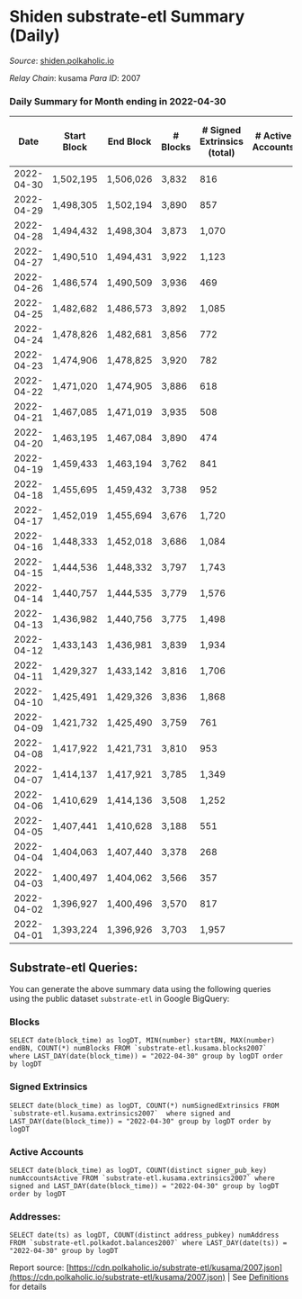 # Shiden substrate-etl Summary (Daily)

_Source_: [shiden.polkaholic.io](https://shiden.polkaholic.io)

*Relay Chain*: kusama
*Para ID*: 2007



### Daily Summary for Month ending in 2022-04-30


| Date | Start Block | End Block | # Blocks | # Signed Extrinsics (total) | # Active Accounts | # Passive | # New | # Addresses with Balances | # Events | # Transfers | # XCM Transfers In | # XCM Transfers Out |
| ---- | ----------- | --------- | -------- | --------------------------- | ----------------- | --------- | ----- | ------------------------- | -------- | ----------- | ------------------ | ------------------- |
| 2022-04-30 | 1,502,195 | 1,506,026 | 3,832  | 816 |  |  |  | 537,814 | 105,516 | 5,414 ($953,687.07) |   |   |
| 2022-04-29 | 1,498,305 | 1,502,194 | 3,890  | 857 |  |  |  |  | 316,687 | 33,326 ($323,431.03) |   |   |
| 2022-04-28 | 1,494,432 | 1,498,304 | 3,873  | 1,070 |  |  |  |  | 365,787 | 39,709 ($951,669.46) |   |   |
| 2022-04-27 | 1,490,510 | 1,494,431 | 3,922  | 1,123 |  |  |  |  | 64,111 | 6,236 ($694,932.25) |   |   |
| 2022-04-26 | 1,486,574 | 1,490,509 | 3,936  | 469 |  |  |  |  | 74,825 | 6,749 ($1,169,176.90) |   |   |
| 2022-04-25 | 1,482,682 | 1,486,573 | 3,892  | 1,085 |  |  |  |  | 80,885 | 7,046 ($714,453.72) |   |   |
| 2022-04-24 | 1,478,826 | 1,482,681 | 3,856  | 772 |  |  |  |  | 66,849 | 7,301 ($535,030.11) |   |   |
| 2022-04-23 | 1,474,906 | 1,478,825 | 3,920  | 782 |  |  |  |  | 76,219 | 8,122 ($214,193.67) |   |   |
| 2022-04-22 | 1,471,020 | 1,474,905 | 3,886  | 618 |  |  |  |  | 83,582 | 8,938 ($301,648.10) |   |   |
| 2022-04-21 | 1,467,085 | 1,471,019 | 3,935  | 508 |  |  |  |  | 64,661 | 7,126 ($750,269.45) |   |   |
| 2022-04-20 | 1,463,195 | 1,467,084 | 3,890  | 474 |  |  |  |  | 54,412 | 6,360 ($1,499,022.64) |   |   |
| 2022-04-19 | 1,459,433 | 1,463,194 | 3,762  | 841 |  |  |  |  | 79,403 | 8,388 ($1,763,615.37) |   |   |
| 2022-04-18 | 1,455,695 | 1,459,432 | 3,738  | 952 |  |  |  |  | 78,852 | 7,462 ($1,864,727.80) |   |   |
| 2022-04-17 | 1,452,019 | 1,455,694 | 3,676  | 1,720 |  |  |  |  | 70,249 | 6,778 ($680,766.03) |   |   |
| 2022-04-16 | 1,448,333 | 1,452,018 | 3,686  | 1,084 |  |  |  |  | 68,928 | 6,915 ($521,881.61) |   |   |
| 2022-04-15 | 1,444,536 | 1,448,332 | 3,797  | 1,743 |  |  |  |  | 67,132 | 7,169 ($1,318,253.67) |   |   |
| 2022-04-14 | 1,440,757 | 1,444,535 | 3,779  | 1,576 |  |  |  |  | 64,109 | 6,459 ($689,101.61) |   |   |
| 2022-04-13 | 1,436,982 | 1,440,756 | 3,775  | 1,498 |  |  |  |  | 72,271 | 6,996 ($932,271.80) |   |   |
| 2022-04-12 | 1,433,143 | 1,436,981 | 3,839  | 1,934 |  |  |  |  | 107,445 | 7,680 ($637,665.56) |   |   |
| 2022-04-11 | 1,429,327 | 1,433,142 | 3,816  | 1,706 |  |  |  |  | 93,799 | 7,955 ($2,281,585.23) |   |   |
| 2022-04-10 | 1,425,491 | 1,429,326 | 3,836  | 1,868 |  |  |  |  | 99,576 | 7,449 ($2,570,340.05) |   |   |
| 2022-04-09 | 1,421,732 | 1,425,490 | 3,759  | 761 |  |  |  |  | 76,935 | 6,914 ($2,080,848.22) |   |   |
| 2022-04-08 | 1,417,922 | 1,421,731 | 3,810  | 953 |  |  |  |  | 72,510 | 6,666 ($536,452.27) |   |   |
| 2022-04-07 | 1,414,137 | 1,417,921 | 3,785  | 1,349 |  |  |  |  | 88,702 | 7,339 ($648,113.29) |   |   |
| 2022-04-06 | 1,410,629 | 1,414,136 | 3,508  | 1,252 |  |  |  |  | 1,128,965 | 118,269 ($531,954.53) |   |   |
| 2022-04-05 | 1,407,441 | 1,410,628 | 3,188  | 551 |  |  |  |  | 3,272,948 | 316,760 ($637,808.37) |   |   |
| 2022-04-04 | 1,404,063 | 1,407,440 | 3,378  | 268 |  |  |  |  | 3,311,662 | 402,984 ($249,675.24) |   |   |
| 2022-04-03 | 1,400,497 | 1,404,062 | 3,566  | 357 |  |  |  |  | 2,613,206 | 334,611 ($1,131,747.85) |   |   |
| 2022-04-02 | 1,396,927 | 1,400,496 | 3,570  | 817 |  |  |  |  | 2,198,012 | 234,753 ($3,499,863.03) |   |   |
| 2022-04-01 | 1,393,224 | 1,396,926 | 3,703  | 1,957 |  |  |  |  | 1,179,636 | 114,765 ($3,110,071.48) |   |   |

## Substrate-etl Queries:
You can generate the above summary data using the following queries using the public dataset `substrate-etl` in Google BigQuery:


### Blocks
```
SELECT date(block_time) as logDT, MIN(number) startBN, MAX(number) endBN, COUNT(*) numBlocks FROM `substrate-etl.kusama.blocks2007`  where LAST_DAY(date(block_time)) = "2022-04-30" group by logDT order by logDT
```


### Signed Extrinsics
```
SELECT date(block_time) as logDT, COUNT(*) numSignedExtrinsics FROM `substrate-etl.kusama.extrinsics2007`  where signed and LAST_DAY(date(block_time)) = "2022-04-30" group by logDT order by logDT
```


### Active Accounts
```
SELECT date(block_time) as logDT, COUNT(distinct signer_pub_key) numAccountsActive FROM `substrate-etl.kusama.extrinsics2007` where signed and LAST_DAY(date(block_time)) = "2022-04-30" group by logDT order by logDT
```


### Addresses:
```
SELECT date(ts) as logDT, COUNT(distinct address_pubkey) numAddress FROM `substrate-etl.polkadot.balances2007` where LAST_DAY(date(ts)) = "2022-04-30" group by logDT
```



Report source: [https://cdn.polkaholic.io/substrate-etl/kusama/2007.json](https://cdn.polkaholic.io/substrate-etl/kusama/2007.json) | See [Definitions](/DEFINITIONS.md) for details
